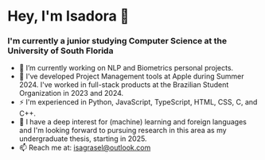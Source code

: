 # Hey, I'm Isadora 👋
### I'm currently a junior studying Computer Science at the University of South Florida
- 🔭 I’m currently working on NLP and Biometrics personal projects.
- 🌱 I've developed Project Management tools at Apple during Summer 2024. I've worked in full-stack products at the Brazilian Student Organization in 2023 and 2024.
- ⚡️ I'm experienced in Python, JavaScript, TypeScript, HTML, CSS, C, and C++.
- 🧠 I have a deep interest for (machine) learning and foreign languages and I'm looking forward to pursuing research in this area as my undergraduate thesis, starting in 2025.
- 📫 Reach me at: isagrasel@outlook.com

<!--
**isadoragrasel/isadoragrasel** is a ✨ _special_ ✨ repository because its `README.md` (this file) appears on your GitHub profile.

Here are some ideas to get you started:

- 🔭 I’m currently working on ...
- 🌱 I’m currently learning ...
- 👯 I’m looking to collaborate on ...
- 🤔 I’m looking for help with ...
- 💬 Ask me about ...
- 📫 How to reach me: ...
- 😄 Pronouns: ...
- ⚡ Fun fact: ...
-->
